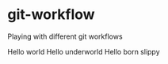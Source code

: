 # git-workflow
Playing with different git workflows

Hello world
Hello underworld
Hello born slippy
